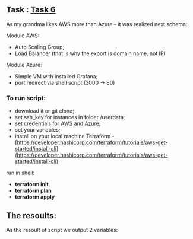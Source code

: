 ## Task : [Task 6](https://docs.google.com/document/d/1hxknpDiPfIDCFRAFUaZQVtm8BbpQpaX1gbPzxWuM-Y8/edit)

As my grandma likes AWS more than Azure - it was realized next schema:

Module AWS: 

- Auto Scaling Group;
- Load Balancer (that is why the export is domain name, not IP)

Module Azure:

- Simple VM with installed Grafana;
- port redirect via shell script (3000 -> 80)

### To run script:

- download it or git clone;
- set ssh_key for instances in folder /userdata;
- set credentials for AWS and Azure;
- set your variables;
- install on your local machine Terraform - [https://developer.hashicorp.com/terraform/tutorials/aws-get-started/install-cli](https://developer.hashicorp.com/terraform/tutorials/aws-get-started/install-cli)

run in shell:

- **terraform init**
- **terraform plan**
- **terraform apply**

## The resoults: 

As the resoult of script we output 2 variables:
